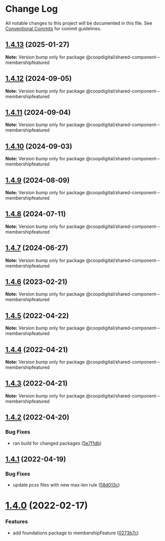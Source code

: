 # Change Log

All notable changes to this project will be documented in this file.
See [Conventional Commits](https://conventionalcommits.org) for commit guidelines.

## [1.4.13](https://github.com/coopdigital/coop-frontend/compare/@coopdigital/shared-component--membershipfeatured@1.4.12...@coopdigital/shared-component--membershipfeatured@1.4.13) (2025-01-27)

**Note:** Version bump only for package @coopdigital/shared-component--membershipfeatured





## [1.4.12](https://github.com/coopdigital/coop-frontend/compare/@coopdigital/shared-component--membershipfeatured@1.4.11...@coopdigital/shared-component--membershipfeatured@1.4.12) (2024-09-05)

**Note:** Version bump only for package @coopdigital/shared-component--membershipfeatured





## [1.4.11](https://github.com/coopdigital/coop-frontend/compare/@coopdigital/shared-component--membershipfeatured@1.4.10...@coopdigital/shared-component--membershipfeatured@1.4.11) (2024-09-04)

**Note:** Version bump only for package @coopdigital/shared-component--membershipfeatured





## [1.4.10](https://github.com/coopdigital/coop-frontend/compare/@coopdigital/shared-component--membershipfeatured@1.4.9...@coopdigital/shared-component--membershipfeatured@1.4.10) (2024-09-03)

**Note:** Version bump only for package @coopdigital/shared-component--membershipfeatured





## [1.4.9](https://github.com/coopdigital/coop-frontend/compare/@coopdigital/shared-component--membershipfeatured@1.4.8...@coopdigital/shared-component--membershipfeatured@1.4.9) (2024-08-09)

**Note:** Version bump only for package @coopdigital/shared-component--membershipfeatured





## [1.4.8](https://github.com/coopdigital/coop-frontend/compare/@coopdigital/shared-component--membershipfeatured@1.4.7...@coopdigital/shared-component--membershipfeatured@1.4.8) (2024-07-11)

**Note:** Version bump only for package @coopdigital/shared-component--membershipfeatured





## [1.4.7](https://github.com/coopdigital/coop-frontend/compare/@coopdigital/shared-component--membershipfeatured@1.4.6...@coopdigital/shared-component--membershipfeatured@1.4.7) (2024-06-27)

**Note:** Version bump only for package @coopdigital/shared-component--membershipfeatured





## [1.4.6](https://github.com/coopdigital/coop-frontend/compare/@coopdigital/shared-component--membershipfeatured@1.4.5...@coopdigital/shared-component--membershipfeatured@1.4.6) (2023-02-21)

**Note:** Version bump only for package @coopdigital/shared-component--membershipfeatured





## [1.4.5](https://github.com/coopdigital/coop-frontend/compare/@coopdigital/shared-component--membershipfeatured@1.4.4...@coopdigital/shared-component--membershipfeatured@1.4.5) (2022-04-22)

**Note:** Version bump only for package @coopdigital/shared-component--membershipfeatured





## [1.4.4](https://github.com/coopdigital/coop-frontend/compare/@coopdigital/shared-component--membershipfeatured@1.4.3...@coopdigital/shared-component--membershipfeatured@1.4.4) (2022-04-21)

**Note:** Version bump only for package @coopdigital/shared-component--membershipfeatured





## [1.4.3](https://github.com/coopdigital/coop-frontend/compare/@coopdigital/shared-component--membershipfeatured@1.4.2...@coopdigital/shared-component--membershipfeatured@1.4.3) (2022-04-21)

**Note:** Version bump only for package @coopdigital/shared-component--membershipfeatured





## [1.4.2](https://github.com/coopdigital/coop-frontend/compare/@coopdigital/shared-component--membershipfeatured@1.4.1...@coopdigital/shared-component--membershipfeatured@1.4.2) (2022-04-20)


### Bug Fixes

* ran build for changed packages ([5e7f1db](https://github.com/coopdigital/coop-frontend/commit/5e7f1dbdf38ca13b8233b81f72d3725b8a47d834))





## [1.4.1](https://github.com/coopdigital/coop-frontend/compare/@coopdigital/shared-component--membershipfeatured@1.4.0...@coopdigital/shared-component--membershipfeatured@1.4.1) (2022-04-19)


### Bug Fixes

* update pcss files with new max-len rule ([58d013c](https://github.com/coopdigital/coop-frontend/commit/58d013c58111ff07521b792b0538bca2690efc74))





# [1.4.0](https://github.com/coopdigital/coop-frontend/compare/@coopdigital/shared-component--membershipfeatured@1.3.8...@coopdigital/shared-component--membershipfeatured@1.4.0) (2022-02-17)


### Features

* add foundations package to membershipFeature ([0273b7c](https://github.com/coopdigital/coop-frontend/commit/0273b7cd00cdcd4b36bc6f8aac5ffacee9944d91))
